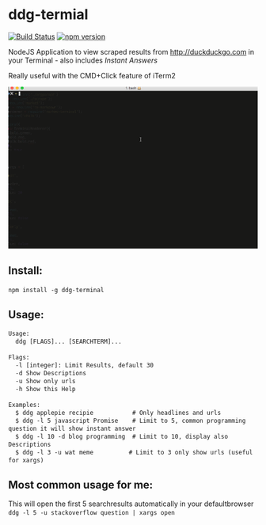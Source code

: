 # ddg-termial
[![Build Status](https://travis-ci.org/FreaKzero/ddg-terminal.svg?branch=master)](https://travis-ci.org/FreaKzero/ddg-terminal)
[![npm version](https://badge.fury.io/js/ddg-terminal.svg)](https://badge.fury.io/js/ddg-terminal)

NodeJS Application to view scraped results from http://duckduckgo.com in your Terminal - also
includes *Instant Answers*

Really useful with the CMD+Click feature of iTerm2

![alt text](https://github.com/FreaKzero/ddg-terminal/blob/master/readme/ddg.gif "Demo GIF")

## Install:
`npm install -g ddg-terminal`

## Usage:
```
Usage:
  ddg [FLAGS]... [SEARCHTERM]...

Flags:
  -l [integer]: Limit Results, default 30
  -d Show Descriptions
  -u Show only urls
  -h Show this Help

Examples:
  $ ddg applepie recipie           # Only headlines and urls
  $ ddg -l 5 javascript Promise    # Limit to 5, common programming question it will show instant answer
  $ ddg -l 10 -d blog programming  # Limit to 10, display also Descriptions
  $ ddg -l 3 -u wat meme          # Limit to 3 only show urls (useful for xargs)
```

## Most common usage for me:
This will open the first 5 searchresults automatically in your defaultbrowser
`ddg -l 5 -u stackoverflow question | xargs open`
